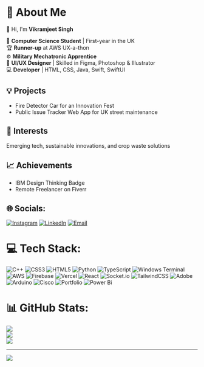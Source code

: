 # 💫 About Me  

👋 Hi, I'm **Vikramjeet Singh**  

🚀 **Computer Science Student** | First-year in the UK  
🏆 **Runner-up** at AWS UX-a-thon  
⚙️ **Military Mechatronic Apprentice**  
🎨 **UI/UX Designer** | Skilled in Figma, Photoshop & Illustrator  
💻 **Developer** | HTML, CSS, Java, Swift, SwiftUI  

## 💡 Projects  
- Fire Detector Car for an Innovation Fest  
- Public Issue Tracker Web App for UK street maintenance  

## 🌱 Interests  
Emerging tech, sustainable innovations, and crop waste solutions  

## 📈 Achievements  
- IBM Design Thinking Badge  
- Remote Freelancer on Fiverr  



## 🌐 Socials:
[![Instagram](https://img.shields.io/badge/Instagram-%23E4405F.svg?logo=Instagram&logoColor=white)](https://instagram.com/vikramjeet_singh0096)  [![LinkedIn](https://img.shields.io/badge/LinkedIn-%230077B5.svg?logo=linkedin&logoColor=white)](https://linkedin.com/in/vikramjeet-singh)   [![Email](https://img.shields.io/badge/Email-D14836?logo=gmail&logoColor=white)](mailto:vikramjeetsinghs341@gmail.com)  


# 💻 Tech Stack:
![C++](https://img.shields.io/badge/c++-%2300599C.svg?style=for-the-badge&logo=c%2B%2B&logoColor=white) ![CSS3](https://img.shields.io/badge/css3-%231572B6.svg?style=for-the-badge&logo=css3&logoColor=white) ![HTML5](https://img.shields.io/badge/html5-%23E34F26.svg?style=for-the-badge&logo=html5&logoColor=white) ![Python](https://img.shields.io/badge/python-3670A0?style=for-the-badge&logo=python&logoColor=ffdd54) ![TypeScript](https://img.shields.io/badge/typescript-%23007ACC.svg?style=for-the-badge&logo=typescript&logoColor=white) ![Windows Terminal](https://img.shields.io/badge/Windows%20Terminal-%234D4D4D.svg?style=for-the-badge&logo=windows-terminal&logoColor=white) ![AWS](https://img.shields.io/badge/AWS-%23FF9900.svg?style=for-the-badge&logo=amazon-aws&logoColor=white) ![Firebase](https://img.shields.io/badge/firebase-%23039BE5.svg?style=for-the-badge&logo=firebase) ![Vercel](https://img.shields.io/badge/vercel-%23000000.svg?style=for-the-badge&logo=vercel&logoColor=white) ![React](https://img.shields.io/badge/react-%2320232a.svg?style=for-the-badge&logo=react&logoColor=%2361DAFB) ![Socket.io](https://img.shields.io/badge/Socket.io-black?style=for-the-badge&logo=socket.io&badgeColor=010101) ![TailwindCSS](https://img.shields.io/badge/tailwindcss-%2338B2AC.svg?style=for-the-badge&logo=tailwind-css&logoColor=white) ![Adobe](https://img.shields.io/badge/adobe-%23FF0000.svg?style=for-the-badge&logo=adobe&logoColor=white) ![Arduino](https://img.shields.io/badge/-Arduino-00979D?style=for-the-badge&logo=Arduino&logoColor=white) ![Cisco](https://img.shields.io/badge/cisco-%23049fd9.svg?style=for-the-badge&logo=cisco&logoColor=black) ![Portfolio](https://img.shields.io/badge/Portfolio-%23000000.svg?style=for-the-badge&logo=firefox&logoColor=#FF7139) ![Power Bi](https://img.shields.io/badge/power_bi-F2C811?style=for-the-badge&logo=powerbi&logoColor=black)
# 📊 GitHub Stats:
![](https://github-readme-stats.vercel.app/api?username=vikramjeet-pixel&theme=cobalt&hide_border=false&include_all_commits=false&count_private=false)<br/>
![](https://nirzak-streak-stats.vercel.app/?user=vikramjeet-pixel&theme=cobalt&hide_border=false)<br/>
![](https://github-readme-stats.vercel.app/api/top-langs/?username=vikramjeet-pixel&theme=cobalt&hide_border=false&include_all_commits=false&count_private=false&layout=compact)

---
[![](https://visitcount.itsvg.in/api?id=vikramjeet-pixel&icon=0&color=0)](https://visitcount.itsvg.in)

<!-- Proudly created with GPRM ( https://gprm.itsvg.in ) -->
